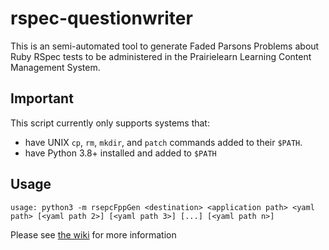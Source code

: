# rspec-questionwriter

This is an semi-automated tool to generate Faded Parsons Problems about Ruby RSpec tests to be administered in the Prairielearn Learning Content Management System.

## Important
This script currently only supports systems that:
- have UNIX `cp`, `rm`, `mkdir`, and `patch` commands added to their `$PATH`.
- have Python 3.8+ installed and added to `$PATH`

## Usage
```
usage: python3 -m rsepcFppGen <destination> <application path> <yaml path> [<yaml path 2>] [<yaml path 3>] [...] [<yaml path n>]
```

Please see [the wiki](https://github.com/ace-lab/rspec-questionwriter/wiki/) for more information
